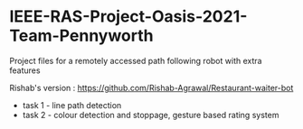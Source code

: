 # IEEE-RAS-Project-Oasis-2021-Team-Pennyworth
Project files for a remotely accessed path following robot with extra features

Rishab's version : https://github.com/Rishab-Agrawal/Restaurant-waiter-bot

- task 1 - line path detection
- task 2 - colour detection and stoppage, gesture based rating system


